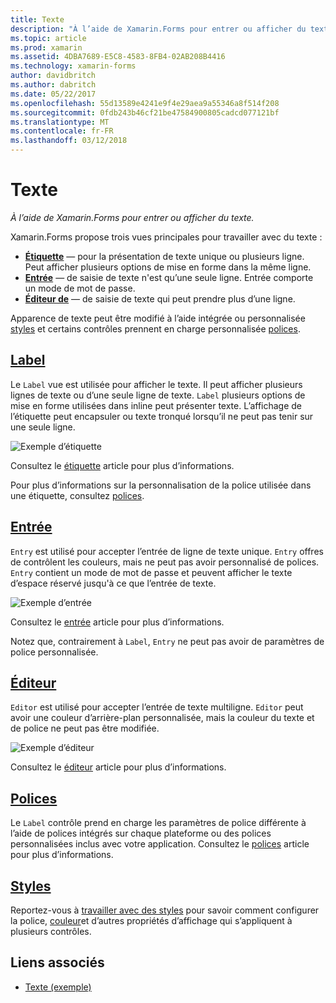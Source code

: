 ```yaml
---
title: Texte
description: "À l’aide de Xamarin.Forms pour entrer ou afficher du texte."
ms.topic: article
ms.prod: xamarin
ms.assetid: 4DBA7689-E5C8-4583-8FB4-02AB208B4416
ms.technology: xamarin-forms
author: davidbritch
ms.author: dabritch
ms.date: 05/22/2017
ms.openlocfilehash: 55d13589e4241e9f4e29aea9a55346a8f514f208
ms.sourcegitcommit: 0fdb243b46cf21be47584900805cadcd077121bf
ms.translationtype: MT
ms.contentlocale: fr-FR
ms.lasthandoff: 03/12/2018
---
```

# <a name="text"></a>Texte

_À l’aide de Xamarin.Forms pour entrer ou afficher du texte._

Xamarin.Forms propose trois vues principales pour travailler avec du texte :

- **[Étiquette](#Label)**  &mdash; pour la présentation de texte unique ou plusieurs ligne. Peut afficher plusieurs options de mise en forme dans la même ligne.
- **[Entrée](#Entry)**  &mdash; de saisie de texte n'est qu’une seule ligne. Entrée comporte un mode de mot de passe.
- **[Éditeur de](#Editor)**  &mdash; de saisie de texte qui peut prendre plus d’une ligne.

Apparence de texte peut être modifié à l’aide intégrée ou personnalisée [styles](#Styles) et certains contrôles prennent en charge personnalisée [polices](#Fonts).

<a name="Label" />

## <a name="labellabelmd"></a>[Label](label.md)

Le `Label` vue est utilisée pour afficher le texte. Il peut afficher plusieurs lignes de texte ou d’une seule ligne de texte. `Label` plusieurs options de mise en forme utilisées dans inline peut présenter texte. L’affichage de l’étiquette peut encapsuler ou texte tronqué lorsqu’il ne peut pas tenir sur une seule ligne.

![](images/label.png "Exemple d’étiquette")

Consultez le [étiquette](label.md) article pour plus d’informations.

Pour plus d’informations sur la personnalisation de la police utilisée dans une étiquette, consultez [polices](fonts.md).

<a name="Entry" />

## <a name="entryentrymd"></a>[Entrée](entry.md)

`Entry` est utilisé pour accepter l’entrée de ligne de texte unique. `Entry` offres de contrôlent les couleurs, mais ne peut pas avoir personnalisé de polices. `Entry` contient un mode de mot de passe et peuvent afficher le texte d’espace réservé jusqu'à ce que l’entrée de texte.

![](images/entry.png "Exemple d’entrée")

Consultez le [entrée](entry.md) article pour plus d’informations.

Notez que, contrairement à `Label`, `Entry` ne peut pas avoir de paramètres de police personnalisée.

<a name="Editor" />

## <a name="editoreditormd"></a>[Éditeur](editor.md)

`Editor` est utilisé pour accepter l’entrée de texte multiligne. `Editor` peut avoir une couleur d’arrière-plan personnalisée, mais la couleur du texte et de police ne peut pas être modifiée.

![](images/editor.png "Exemple d’éditeur")

Consultez le [éditeur](editor.md) article pour plus d’informations.

<a name="Fonts" />

## <a name="fontsfontsmd"></a>[Polices](fonts.md)

Le `Label` contrôle prend en charge les paramètres de police différente à l’aide de polices intégrés sur chaque plateforme ou des polices personnalisées inclus avec votre application. Consultez le [polices](fonts.md) article pour plus d’informations.

<a name="Styles" />

## <a name="stylesstylesmd"></a>[Styles](styles.md)

Reportez-vous à [travailler avec des styles](~/xamarin-forms/user-interface/styles/index.md) pour savoir comment configurer la police, [couleur](~/xamarin-forms/user-interface/colors.md)et d’autres propriétés d’affichage qui s’appliquent à plusieurs contrôles.



## <a name="related-links"></a>Liens associés

- [Texte (exemple)](https://developer.xamarin.com/samples/xamarin-forms/UserInterface/Text)
